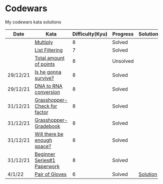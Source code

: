 # Codewars
My codewars kata solutions


|Date   |Kata   |Difficulty(**Kyu**)   |Progress   |Solution |
|---|---|---|---|---|
|   |[Multiply](https://www.codewars.com/kata/50654ddff44f800200000004)   |8   |Solved   |
|   |[List Filtering](https://www.codewars.com/kata/53dbd5315a3c69eed20002dd)   |7   |Solved   |
|   |[Total amount of points](https://www.codewars.com/kata/5bb904724c47249b10000131)   |8   |Unsolved   |
|29/12/21   |[Is he gonna survive?](https://www.codewars.com/kata/59ca8246d751df55cc00014c/train/python)|8   |Solved   |
|29/12/21   |[DNA to RNA conversion](https://www.codewars.com/kata/5556282156230d0e5e000089/train/python)   |8   |Solved   |
|31/12/21   |[Grasshopper-Check for factor](https://www.codewars.com/kata/55cbc3586671f6aa070000fb/train/python)   |8   |Solved   |
|31/12/21   |[Grasshopper-Gradebook](https://www.codewars.com/kata/55cbd4ba903825f7970000f5)   |8   |Solved   |
|31/12/21|[Will there be enough space?](https://www.codewars.com/kata/5875b200d520904a04000003/train/python)|8|Solved|
|31/12/21|[Beginner Series#1 Paperwork](https://www.codewars.com/kata/55f9b48403f6b87a7c0000bd/train/python)|8|Solved|
|4/1/22|[Pair of Gloves](https://www.codewars.com/kata/58235a167a8cb37e1a0000db)|6|Solved|[Solution](https://github.com/DummyKen/Codewars/blob/main/6kyu/Pair%20of%20gloves.py)|
